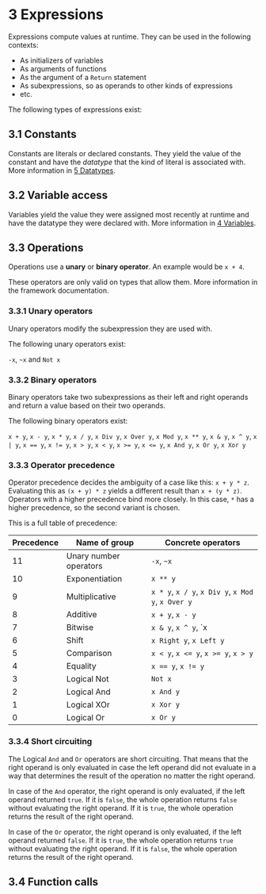 # 3 Expressions

Expressions compute values at runtime. They can be used in the following contexts:

- As initializers of variables
- As arguments of functions
- As the argument of a `Return` statement
- As subexpressions, so as operands to other kinds of expressions
- etc.

The following types of expressions exist:

## 3.1 Constants

Constants are literals or declared constants. They yield the value of the constant and have the *datatype* that the kind of literal is associated with. More information in <u>5 Datatypes</u>.

## 3.2 Variable access

Variables yield the value they were assigned most recently at runtime and have the datatype they were declared with. More information in <u>4 Variables</u>.

## 3.3 Operations

Operations use a **unary** or **binary operator**. An example would be `x + 4`.

These operators are only valid on types that allow them. More information in the framework documentation.

### 3.3.1 Unary operators

Unary operators modify the subexpression they are used with.

The following unary operators exist:

`-x`, `~x` and `Not x`

### 3.3.2 Binary operators

Binary operators take two subexpressions as their left and right operands and return a value based on their two operands.

The following binary operators exist:

`x + y`, `x - y`, `x * y`, `x / y`, `x Div y`, `x Over y`, `x Mod y`, `x ** y`, `x & y`, `x ^ y`, `x | y`, `x == y`, `x != y`, `x > y`, `x < y`, `x >= y`, `x <= y`, `x And y`, `x Or y`, `x Xor y`

### 3.3.3 Operator precedence

Operator precedence decides the ambiguity of a case like this: `x + y * z`. Evaluating this as `(x + y) * z` yields a different result than `x + (y * z)`. Operators  with a higher precedence bind more closely. In this case, `*` has a higher precedence, so the second variant is chosen.

This is a full table of precedence:

| Precedence | Name of group          | Concrete operators                                 |
| ---------- | ---------------------- | -------------------------------------------------- |
| 11         | Unary number operators | `-x`, `~x`                                         |
| 10         | Exponentiation         | `x ** y`                                           |
| 9          | Multiplicative         | `x * y`, `x / y`, `x Div y`, `x Mod y`, `x Over y` |
| 8          | Additive               | `x + y`, `x - y`                                   |
| 7          | Bitwise                | `x & y`, `x ^ y`, `x | y`                          |
| 6          | Shift                  | `x Right y`, `x Left y`                            |
| 5          | Comparison             | `x < y`, `x <= y`, `x >= y`, `x > y`               |
| 4          | Equality               | `x == y`, `x != y`                                 |
| 3          | Logical Not            | `Not x`                                            |
| 2          | Logical And            | `x And y`                                          |
| 1          | Logical XOr            | `x Xor y`                                          |
| 0          | Logical Or             | `x Or y`                                           |

### 3.3.4 Short circuiting

The Logical `And` and `Or` operators are short circuiting. That means that the right operand is only evaluated in case the left operand did not evaluate in a way that determines the result of the operation no matter the right operand.

In case of the `And` operator, the right operand is only evaluated, if the left operand returned `true`. If it is `false`, the whole operation returns `false` without evaluating the right operand. If it is `true`, the whole operation returns the result of the right operand.

In case of the `Or` operator, the right operand is only evaluated, if the left operand returned `false`. If it is `true`, the whole operation returns `true` without evaluating the right operand. If it is `false`, the whole operation returns the result of the right operand.

## 3.4 Function calls